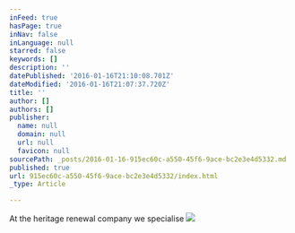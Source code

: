 ```yaml
---
inFeed: true
hasPage: true
inNav: false
inLanguage: null
starred: false
keywords: []
description: ''
datePublished: '2016-01-16T21:10:08.701Z'
dateModified: '2016-01-16T21:07:37.720Z'
title: ''
author: []
authors: []
publisher:
  name: null
  domain: null
  url: null
  favicon: null
sourcePath: _posts/2016-01-16-915ec60c-a550-45f6-9ace-bc2e3e4d5332.md
published: true
url: 915ec60c-a550-45f6-9ace-bc2e3e4d5332/index.html
_type: Article

---
```

At the heritage renewal company we specialise
![](https://the-grid-user-content.s3-us-west-2.amazonaws.com/d7cee711-536c-4894-b5e3-fa9aad8b7ad6.jpg)